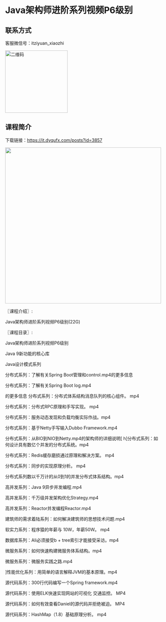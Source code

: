 # Java架构师进阶系列视频P6级别

## 联系方式

客服微信号：itziyuan_xiaozhi

<img src="https://ziyuanyun.oss-cn-guangzhou.aliyuncs.com/common/20240614073449/666b82192834a.jpg" width="200" height="200" alt="二维码">

## 课程简介

下载链接：https://it.dyqufx.com/posts?id=3857

<img src="https://ziyuanyun.oss-cn-guangzhou.aliyuncs.com/yun/20240515185358/664494462c87f.jpg" width="500" alt="">

  〖课程介绍〗:

 Java架构师进阶系列视频P6级别(22G)

 〖课程目录〗:

 Java架构师进阶系列视频P6级别



 Java 9新功能的核心库

 Java设计模式系列

 分布式系列：了解有关Spring Boot管理和control.mp4的更多信息

 分布式系列：了解有关Spring Boot log.mp4

 的更多信息 分布式系列：分布式体系结构消息队列的核心组件。 mp4

 分布式系列：分布式RPC原理和手写实现。 mp4

 分布式系列：服务动态发现和负载均衡实际作战。mp4

 分布式系列：基于Netty手写输入Dubbo Framework.mp4

 分布式系列：从BIO到NIO到Netty.mp4的架构师的详细说明[ h]分布式系列：如何设计具有数亿个并发的分布式系统。mp4

 分布式系列：Redis缓存磨损通过原理和解决方案。 mp4

 分布式系列：同步的实现原理分析。 mp4

 分布式系列数以千万计的从0到1的并发分布式体系结构。mp4

 高并发系列：Java 9异步并发编程.mp4

 高并发系列：千万级并发架构优化Strategy.mp4

 高并发系列：Reactor并发编程Reactor.mp4

 建筑师的需求着陆系列：如何解决建筑师的思想技术问题.mp4

 软实力系列：程序猿的年薪与 10W，年薪50W。 mp4

 数据库系列：Ali必须接受b + tree索引才能接受采访。mp4

 微服务系列：如何快速构建微服务体系结构。mp4

 微服务系列：微服务实践之路.mp4

 ]性能优化系列：用简单的语言解释JVM的基本原理。mp4

 源代码系列：300​​行代码编写一个Spring framework.mp4

 源代码系列：使用ELK快速实现网站的可视化 交通监控。 MP4

 源代码系列：如何有效查看Daniel的源代码并拒绝被迫。 MP4

 源代码系列：HashMap（1.8）基础原理分析。 mp4

  